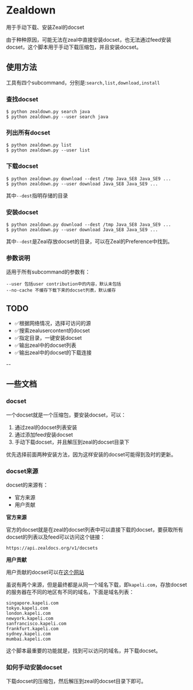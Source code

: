 # Zealdown

用于手动下载、安装Zeal的docset

由于种种原因，可能无法在zeal中直接安装docset，也无法通过feed安装docset，这个脚本用于手动下载压缩包，并且安装docset。

## 使用方法

工具有四个subcommand，分别是:`search,list,download,install`

### 查找docset

```
$ python zealdown.py search java
$ python zealdown.py --user search java
```

### 列出所有docset

```
$ python zealdown.py list
$ python zealdown.py --user list
```

### 下载docset

```
$ python zealdown.py download --dest /tmp Java_SE8 Java_SE9 ...
$ python zealdown.py --user download Java_SE8 Java_SE9 ...
```

其中`--dest`指明存储的目录

### 安装docset

```
$ python zealdown.py download --dest /tmp Java_SE8 Java_SE9 ...
$ python zealdown.py --user download Java_SE8 Java_SE9 ...
```

其中`--dest`是Zeal存放docset的目录，可以在Zeal的Preference中找到。

### 参数说明

适用于所有subcommand的参数有：
```
--user 包括user contribution中的内容，默认未包括
--no-cache 不缓存下载下来的docset列表，默认缓存
```

## TODO

- ✅根据网络情况，选择可访问的源
- ✅搜索zealusercontent的docset
- ✅指定目录，一键安装docset
- ✅输出zeal中的docset列表
- ✅输出zeal中的docset的下载连接

--

## 一些文档

### docset

一个docset就是一个压缩包，要安装docset，可以：
1. 通过zeal的docset列表安装
2. 通过添加feed安装docset
3. 手动下载docset，并且解压到zeal的docset目录下

优先选择前面两种安装方法，因为这样安装的docset可能得到及时的更新。

### docset来源

docset的来源有：
- 官方来源
- 用户贡献

**官方来源**

官方的docset就是在zeal的docset列表中可以直接下载的docset，要获取所有docset的列表以及feed可以访问这个链接：
```
https://api.zealdocs.org/v1/docsets
```

**用户贡献**

用户贡献的docset可以在[这个网站](https://zealusercontributions.now.sh/)

虽说有两个来源，但是最终都是从同一个域名下载，即`kapeli.com`，存放docset的服务器在不同的地区有不同的域名，下面是域名列表：

```
singapore.kapeli.com
tokyo.kapeli.com
london.kapeli.com
newyork.kapeli.com
sanfrancisco.kapeli.com
frankfurt.kapeli.com
sydney.kapeli.com
mumbai.kapeli.com
```

这个脚本最重要的功能就是，找到可以访问的域名，并下载docset。

### 如何手动安装docset

下载docset的压缩包，然后解压到zeal的docset目录下即可。
